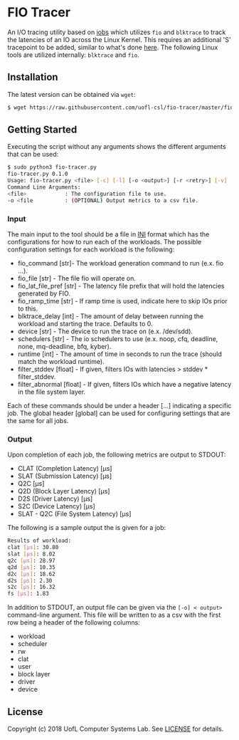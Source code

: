 # FIO Tracer
An I/O tracing utility based on [iobs](https://github.com/UOFL-CSL/iobs) which utilizes `fio` and `blktrace` to track the 
latencies of an IO across the Linux Kernel. This requires an additional 'S' tracepoint to be added, similar to what's 
done [here](https://github.com/uofl-csl/linux-nvme-s-tracepoint). The following Linux tools are utilized 
internally: `blktrace` and `fio`.

## Installation
The latest version can be obtained via `wget`:
```bash
$ wget https://raw.githubusercontent.com/uofl-csl/fio-tracer/master/fio-tracer.py
```
## Getting Started
Executing the script without any arguments shows the different arguments that can be used:
```bash
$ sudo python3 fio-tracer.py
fio-tracer.py 0.1.0
Usage: fio-tracer.py <file> [-c] [-l] [-o <output>] [-r <retry>] [-v] [-x]
Command Line Arguments:
<file>            : The configuration file to use.
-o <file          : (OPTIONAL) Output metrics to a csv file.
```

### Input
The main input to the tool should be a file in [INI](https://en.wikipedia.org/wiki/INI_file) format which has the configurations for how to run each of the workloads. The possible configuration settings for each workload is the following:
* fio_command [str]- The workload generation command to run (e.x. fio ...).
* fio_file [str] - The file fio will operate on.
* fio_lat_file_pref [str] - The latency file prefix that will hold the latencies generated by FIO.
* fio_ramp_time [str] - If ramp time is used, indicate here to skip IOs prior to this.
* blktrace_delay [int] - The amount of delay between running the workload and starting the trace. Defaults to 0.
* device [str] - The device to run the trace on (e.x. /dev/sdd).
* schedulers [str] - The io schedulers to use (e.x. noop, cfq, deadline, none, mq-deadline, bfq, kyber).
* runtime [int] - The amount of time in seconds to run the trace (should match the workload runtime).
* filter_stddev [float] - If given, filters IOs with latencies > stddev * filter_stddev.
* filter_abnormal [float] - If given, filters IOs which have a negative latency in the file system layer.


Each of these commands should be under a header [...] indicating a specific job. The global header [global] can be used for configuring settings that are the same for all jobs.

### Output
Upon completion of each job, the following metrics are output to STDOUT:
* CLAT (Completion Latency) [µs]
* SLAT (Submission Latency) [µs]
* Q2C [µs]
* Q2D (Block Layer Latency) [µs]
* D2S (Driver Latency) [µs]
* S2C (Device Latency) [µs]
* SLAT - Q2C (File System Latency) [µs]

The following is a sample output the is given for a job:
```bash
Results of workload:
clat [µs]: 30.80
slat [µs]: 8.02
q2c [µs]: 28.97
q2d [µs]: 10.35
d2c [µs]: 18.62
d2s [µs]: 2.30
s2c [µs]: 16.32
fs [µs]: 1.83
```

In addition to STDOUT, an output file can be given via the `[-o] < output>` command-line argument. This file will be written to as a csv with the first row being a header of the following columns:
* workload
* scheduler
* rw
* clat
* user
* block layer
* driver 
* device

## License
Copyright (c) 2018 UofL Computer Systems Lab. See [LICENSE](https://github.com/uofl-csl/fio-tracer/blob/master/LICENSE) for details.
